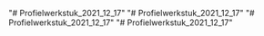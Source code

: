 "# Profielwerkstuk_2021_12_17" 
"# Profielwerkstuk_2021_12_17" 
"# Profielwerkstuk_2021_12_17" 
"# Profielwerkstuk_2021_12_17" 

